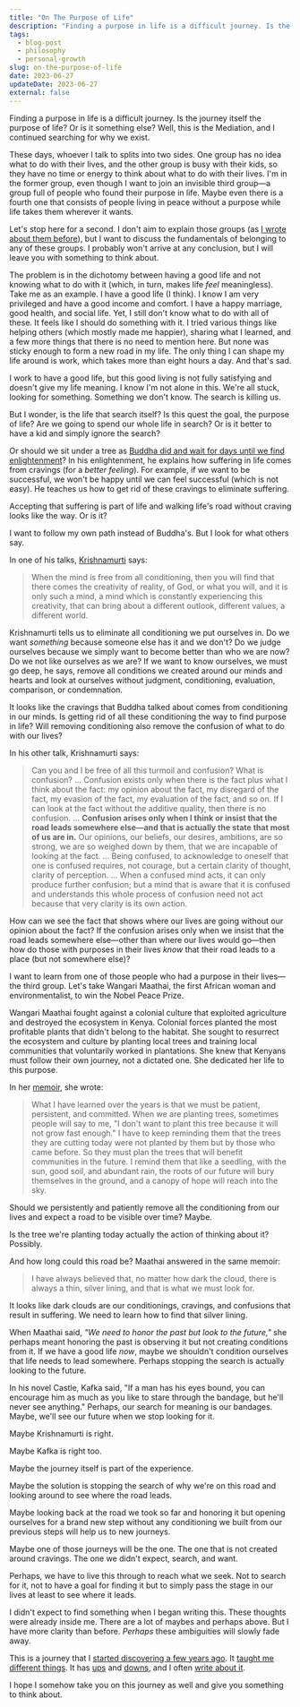 ```yaml
---
title: "On The Purpose of Life"
description: "Finding a purpose in life is a difficult journey. Is the journey itself the purpose of life? Or is it something else? Well, I continued searching for why we exist, or at least, why I exist."
tags:
  - blog-post
  - philosophy
  - personal-growth
slug: on-the-purpose-of-life
date: 2023-06-27
updateDate: 2023-06-27
external: false
---
```


Finding a purpose in life is a difficult journey. Is the journey itself the purpose of life? Or is it something else? Well, this is the Mediation, and I continued searching for why we exist.

These days, whoever I talk to splits into two sides. One group has no idea what to do with their lives, and the other group is busy with their kids, so they have no time or energy to think about what to do with their lives. I'm in the former group, even though I want to join an invisible third group—a group full of people who found their purpose in life. Maybe even there is a fourth one that consists of people living in peace without a purpose while life takes them wherever it wants.

Let's stop here for a second. I don't aim to explain those groups (as [I wrote about them before](/goals-and-existence)), but I want to discuss the fundamentals of belonging to any of these groups. I probably won't arrive at any conclusion, but I will leave you with something to think about.

The problem is in the dichotomy between having a good life and not knowing what to do with it (which, in turn, makes life *feel* meaningless). Take me as an example. I have a good life (I think). I know I am very privileged and have a good income and comfort. I have a happy marriage, good health, and social life. Yet, I still don't know what to do with all of these. It feels like I should do something with it. I tried various things like helping others (which mostly made me happier), sharing what I learned, and a few more things that there is no need to mention here. But none was sticky enough to form a new road in my life. The only thing I can shape my life around is work, which takes more than eight hours a day. And that's sad.

I work to have a good life, but this good living is not fully satisfying and doesn't give my life meaning. I know I'm not alone in this. We're all stuck, looking for something. Something we don't know. The search is killing us.

But I wonder, is the life that search itself? Is this quest the goal, the purpose of life? Are we going to spend our whole life in search? Or is it better to have a kid and simply ignore the search?

Or should we sit under a tree as [Buddha did and wait for days until we find enlightenment](https://www.worldhistory.org/Siddhartha_Gautama/)? In his enlightenment, he explains how suffering in life comes from cravings (for a *better feeling*). For example, if we want to be successful, we won't be happy until we can feel successful (which is not easy). He teaches us how to get rid of these cravings to eliminate suffering.

Accepting that suffering is part of life and walking life's road without craving looks like the way. Or is it?

I want to follow my own path instead of Buddha's. But I look for what others say.

In one of his talks, [Krishnamurti](https://en.wikipedia.org/wiki/Jiddu_Krishnamurti) says:
> When the mind is free from all conditioning, then you will find that there comes the creativity of reality, of God, or what you will, and it is only such a mind, a mind which is constantly experiencing this creativity, that can bring about a different outlook, different values, a different world.

Krishnamurti tells us to eliminate all conditioning we put ourselves in. Do we want *something* because someone else has it and we don't? Do we judge ourselves because we simply want to become better than who we are now? Do we not like ourselves as we are? If we want to know ourselves, we must go deep, he says, remove all conditions we created around our minds and hearts and look at ourselves without judgment, conditioning, evaluation, comparison, or condemnation.

It looks like the cravings that Buddha talked about comes from conditioning in our minds. Is getting rid of all these conditioning the way to find purpose in life? Will removing conditioning also remove the confusion of what to do with our lives?

In his other talk, Krishnamurti says:
> Can you and I be free of all this turmoil and confusion? What is confusion? ... Confusion exists only when there is the fact plus what I think about the fact: my opinion about the fact, my disregard of the fact, my evasion of the fact, my evaluation of the fact, and so on. If I can look at the fact without the additive quality, then there is no confusion. ... **Confusion arises only when I think or insist that the road leads somewhere else—and that is actually the state that most of us are in.** Our opinions, our beliefs, our desires, ambitions, are so strong, we are so weighed down by them, that we are incapable of looking at the fact. ... Being confused, to acknowledge to oneself that one is confused requires, not courage, but a certain clarity of thought, clarity of perception. ... When a confused mind acts, it can only produce further confusion; but a mind that is aware that it is confused and understands this whole process of confusion need not act because that very clarity is its own action.

How can we see the fact that shows where our lives are going without our opinion about the fact? If the confusion arises only when we insist that the road leads somewhere else—other than where our lives would go—then how do those with purposes in their lives *know* that their road leads to a place (but not somewhere else)?

I want to learn from one of those people who had a purpose in their lives—the third group. Let's take Wangari Maathai, the first African woman and environmentalist, to win the Nobel Peace Prize.

Wangari Maathai fought against a colonial culture that exploited agriculture and destroyed the ecosystem in Kenya. Colonial forces planted the most profitable plants that didn't belong to the habitat. She sought to resurrect the ecosystem and culture by planting local trees and training local communities that voluntarily worked in plantations. She knew that Kenyans must follow their own journey, not a dictated one. She dedicated her life to this purpose.

In her [memoir](https://en.wikipedia.org/wiki/Unbowed:_A_Memoir), she wrote:
> What I have learned over the years is that we must be patient, persistent, and committed. When we are planting trees, sometimes people will say to me, "I don't want to plant this tree because it will not grow fast enough." I have to keep reminding them that the trees they are cutting today were not planted by them but by those who came before. So they must plan the trees that will benefit communities in the future. I remind them that like a seedling, with the sun, good soil, and abundant rain, the roots of our future will bury themselves in the ground, and a canopy of hope will reach into the sky.

Should we persistently and patiently remove all the conditioning from our lives and expect a road to be visible over time? Maybe.

Is the tree we're planting today actually the action of thinking about it? Possibly.

And how long could this road be? Maathai answered in the same memoir:
> I have always believed that, no matter how dark the cloud, there is always a thin, silver lining, and that is what we must look for.

It looks like dark clouds are our conditionings, cravings, and confusions that result in suffering. We need to learn how to find that silver lining.

When Maathai said, *"We need to honor the past but look to the future,"* she perhaps meant honoring the past is observing it but not creating conditions from it. If we have a good life *now*, maybe we shouldn't condition ourselves that life needs to lead somewhere. Perhaps stopping the search is actually looking to the future.

In his novel Castle, Kafka said, "If a man has his eyes bound, you can encourage him as much as you like to stare through the bandage, but he'll never see anything." Perhaps, our search for meaning is our bandages. Maybe, we'll see our future when we stop looking for it.

Maybe Krishnamurti is right.

Maybe Kafka is right too.

Maybe the journey itself is part of the experience.

Maybe the solution is stopping the search of why we're on this road and looking around to see where the road leads.

Maybe looking back at the road we took so far and honoring it but opening ourselves for a brand new step without any conditioning we built from our previous steps will help us to new journeys.

Maybe one of those journeys will be the one. The one that is not created around cravings. The one we didn't expect, search, and want.

Perhaps, we have to live this through to reach what we seek. Not to search for it, not to have a goal for finding it but to simply pass the stage in our lives at least to see where it leads.

I didn't expect to find something when I began writing this. These thoughts were already inside me. There are a lot of maybes and perhaps above. But I have more clarity than before. *Perhaps* these ambiguities will slowly fade away.

This is a journey that I [started discovering a few years ago](/growth-with-systematic-bliss). It [taught me different things](/what-hades-the-game-had-taught-me). It has [ups](/being-morally-good-in-the-war-of-life) and [downs](/a-life-without-problems-the-happiness), and I often [write about it](/goals-and-existence).

I hope I somehow take you on this journey as well and give you something to think about.